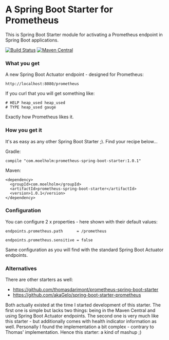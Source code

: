 # A Spring Boot Starter for Prometheus

This is Spring Boot Starter module for activating a Prometheus endpoint in Spring Boot applications.

[![Build Status](https://travis-ci.org/moelholm/prometheus-spring-boot-starter.svg?branch=master)](https://travis-ci.org/moelholm/prometheus-spring-boot-starter) [![Maven Central](https://maven-badges.herokuapp.com/maven-central/com.moelholm/prometheus-spring-boot-starter/badge.svg)](https://maven-badges.herokuapp.com/maven-central/com.moelholm/prometheus-spring-boot-starter)


### What you get

A new Spring Boot Actuator endpoint - designed for Prometheus:

    http://localhost:8080/prometheus

If you curl that you will get something like:

    # HELP heap_used heap_used
    # TYPE heap_used gauge

Exactly how Prometheus likes it.

### How you get it

It's as easy as any other Spring Boot Starter ;). Find your recipe below...

Gradle:

    compile "com.moelholm:prometheus-spring-boot-starter:1.0.1"

Maven:

    <dependency>
      <groupId>com.moelholm</groupId>
      <artifactId>prometheus-spring-boot-starter</artifactId>
      <version>1.0.1</version>
    </dependency>

### Configuration

You can configure 2 x properties - here shown with their default values:

    endpoints.prometheus.path      = /prometheus
    
    endpoints.prometheus.sensitive = false

Same configuration as you will find with the standard Spring Boot Actuator endpoints.

### Alternatives

There are other starters as well:

- https://github.com/thomasdarimont/prometheus-spring-boot-starter
- https://github.com/akaGelo/spring-boot-starter-prometheus

Both actually existed at the time I started development of this starter. The first one is simple
but lacks two things: being in the Maven Central and using Spring Boot Actuator endpoints. The second
one is very much like this starter - but additionally comes with health indicator information as well.
Personally I found the implementation a bit complex - contrary to Thomas' implementation. Hence this starter: 
a kind of mashup ;)